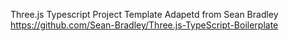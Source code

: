 Three.js Typescript Project Template
Adapetd from Sean Bradley
https://github.com/Sean-Bradley/Three.js-TypeScript-Boilerplate
